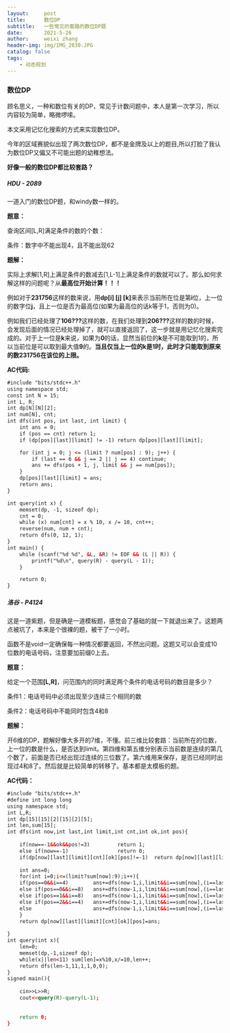 ```yaml
---
layout:     post
title:      数位DP
subtitle:   一些常见的套路的数位DP题
date:       2021-5-26
author:     weixi zhang
header-img: img/IMG_2830.JPG
catalog: false
tags:
    - 动态规划
---
```


### 数位DP 

顾名思义，一种和数位有关的DP，常见于计数问题中，本人是第一次学习，所以内容较为简单，略微啰嗦。

本文采用记忆化搜索的方式来实现数位DP。

今年的区域赛貌似出现了两次数位DP，都不是金牌及以上的题目,所以打脸了我认为数位DP又偏又不可能出题的幼稚想法。

<b>好像一般的数位DP都比较套路？</b>

<h5>HDU - 2089</h5>

一道入门的数位DP题，和windy数一样的。

<b>题意：</b>

查询区间[L,R]满足条件的数的个数：

条件：数字中不能出现4，且不能出现62

<b>题解：</b>

实际上求解[1,R]上满足条件的数减去[1,L-1]上满足条件的数就可以了。那么如何求解这样的问题呢？从<b>最高位开始计算！！！</b>

例如对于<b>231756</b>这样的数来说，用<b>dp[i] [j] [k]</b>来表示当前所在位是第<b>i</b>位，上一位的数字位<b>j</b>，且上一位是否为最高位(如果为最高位的话k等于1，否则为0)。

例如我们已经处理了<b>106???</b>这样的数，在我们处理到<b>206???</b>这样的数的时候，会发现后面的情况已经处理掉了，就可以直接返回了，这一步就是用记忆化搜索完成的。对于上一位是<b>k</b>来说，如果为<b>0</b>的话，显然当前位的<b>k</b>是不可能取到1的，所以当前位是可以取到最大值<b>9</b>的。<b>当且仅当上一位的k是1时，此时才只能取到原来的数231756在该位的上限。</b>

<b>AC代码:</b>

```HTML
#include "bits/stdc++.h"
using namespace std;
const int N = 15;
int L, R;
int dp[N][N][2];
int num[N], cnt;
int dfs(int pos, int last, int limit) {
    int ans = 0;
    if (pos == cnt) return 1;
    if (dp[pos][last][limit] != -1) return dp[pos][last][limit];

    for (int j = 0; j <= (limit ? num[pos] : 9); j++) {
        if (last == 6 && j == 2 || j == 4) continue;
        ans += dfs(pos + 1, j, limit && j == num[pos]);
    }
    dp[pos][last][limit] = ans;
    return ans;
}

int query(int x) {
    memset(dp, -1, sizeof dp);
    cnt = 0;
    while (x) num[cnt] = x % 10, x /= 10, cnt++;
    reverse(num, num + cnt);
    return dfs(0, 12, 1);
}
int main() {
    while (scanf("%d %d", &L, &R) != EOF && (L || R)) {
        printf("%d\n", query(R) - query(L - 1));
    }

    return 0;
}
```

<h5>洛谷 - P4124</h5> 

这是一道紫题，但是确是一道模板题，感觉会了基础的就一下就退出来了。这题两点被坑了，本来是个很裸的题，被干了一小时。

函数不是void一定确保每一种情况都要返回，不然出问题。这题又可以会变成10位数的电话号码，注意要加前缀0上去。

<b>题意：</b>

给定一个范围<b>[L,R]</b>，问范围内的同时满足两个条件的电话号码的数目是多少？

条件1：电话号码中必须出现至少连续三个相同的数

条件2：电话号码中不能同时包含4和8

<b>题解：</b>

开6维的DP，题解好像大多开的7维，不懂。前三维比较套路：当前所在的位数，上一位的数是什么，是否达到limit。第四维和第五维分别表示当前数是连续的第几个数了，前面是否已经出现过连续的三位数了。第六维用来保存，是否已经同时出现过4和8了。然后就是比较简单的转移了。基本都是太模板的题。

<b>AC代码：</b>

```HTML
#include "bits/stdc++.h"
#define int long long
using namespace std;
int L,R;
int dp[15][15][2][15][2][5];
int len,sum[15];
int dfs(int now,int last,int limit,int cnt,int ok,int pos){
	
	if(now==-1&&ok&&pos!=3)			return 1;
	else if(now==-1)				return 0;
	if(dp[now][last][limit][cnt][ok][pos]!=-1)	return dp[now][last][limit][cnt][ok][pos];
	
	int ans=0;
	for(int i=0;i<=(limit?sum[now]:9);i++){
	if(pos==0&&i==4)		ans+=dfs(now-1,i,limit&&i==sum[now],(i==last?cnt+1:1),ok||(cnt==2&&last==i),1);
	else if(pos==0&&i==8)	ans+=dfs(now-1,i,limit&&i==sum[now],(i==last?cnt+1:1),ok||(cnt==2&&last==i),2);
	else if(pos==1&&i==8)	ans+=dfs(now-1,i,limit&&i==sum[now],(i==last?cnt+1:1),ok||(cnt==2&&last==i),3);
	else if(pos==2&&i==4)	ans+=dfs(now-1,i,limit&&i==sum[now],(i==last?cnt+1:1),ok||(cnt==2&&last==i),3);	
	else					ans+=dfs(now-1,i,limit&&i==sum[now],(i==last?cnt+1:1),ok|(cnt==2&&last==i),pos);
	}
	return dp[now][last][limit][cnt][ok][pos]=ans;	
	
}
int query(int x){
	len=0;
	memset(dp,-1,sizeof dp);
	while(x||len<11) sum[len]=x%10,x/=10,len++;
	return dfs(len-1,11,1,1,0,0);
}
signed main(){
	
	cin>>L>>R;
	cout<<query(R)-query(L-1);
	
	
	return 0;
} 
```


